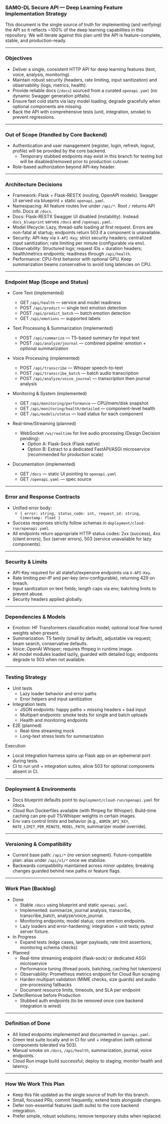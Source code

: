 ### SAMO-DL Secure API — Deep Learning Feature Implementation Strategy

This document is the single source of truth for implementing (and verifying) the API so it reflects ~100% of the deep learning capabilities in this repository. We will iterate against this plan until the API is feature-complete, stable, and production-ready.

---

### Objectives
- Deliver a single, consistent HTTP API for deep learning features (text, voice, analysis, monitoring).
- Maintain robust security (headers, rate limiting, input sanitization) and observability (logs, metrics, health).
- Provide reliable docs (`/docs`) sourced from a curated `openapi.yaml` (no dynamic Swagger generation pitfalls).
- Ensure fast cold starts via lazy model loading; degrade gracefully when optional components are missing.
- Back the API with comprehensive tests (unit, integration, smoke) to prevent regressions.

---

### Out of Scope (Handled by Core Backend)
- Authentication and user management (register, login, refresh, logout, profile) will be provided by the core backend.
  - Temporary stubbed endpoints may exist in this branch for testing but will be disabled/removed prior to production cutover.
- Role-based authorization beyond API-key header.

---

### Architecture Decisions
- Framework: Flask + Flask-RESTX (routing, OpenAPI models). Swagger UI served via blueprint + static `openapi.yaml`.
- Namespacing: All feature routes live under `/api/*`. Root `/` returns API info. Docs at `/docs`.
- Docs: Flask-RESTX Swagger UI disabled (instability). Instead: `docs_blueprint` serves `/docs` and `/openapi.yaml`.
- Model lifecycle: Lazy, thread-safe loading at first request. Errors are non-fatal at startup; endpoints return 503 if a component is unavailable.
- Security: API-key via `X-API-Key`; strict security headers; centralized input sanitization; rate limiting per minute (configurable via env).
- Observability: Structured logs; request IDs + duration headers; health/metrics endpoints; readiness through `/api/health`.
- Performance: CPU-first behavior with optional GPU. Keep summarization beams conservative to avoid long latencies on CPU.

---

### Endpoint Map (Scope and Status)
- Core Text (implemented)
  - GET `/api/health` — service and model readiness
  - POST `/api/predict` — single text emotion detection
  - POST `/api/predict_batch` — batch emotion detection
  - GET `/api/emotions` — supported labels

- Text Processing & Summarization (implemented)
  - POST `/api/summarize` — T5-based summary for input text
  - POST `/api/analyze/journal` — combined pipeline: emotion + optional summarization

- Voice Processing (implemented)
  - POST `/api/transcribe` — Whisper speech-to-text
  - POST `/api/transcribe_batch` — batch audio transcription
  - POST `/api/analyze/voice_journal` — transcription then journal analysis

- Monitoring & System (implemented)
  - GET `/api/monitoring/performance` — CPU/mem/disk snapshot
  - GET `/api/monitoring/health/detailed` — component-level health
  - GET `/api/models/status` — load status for each component

- Real-time/Streaming (planned)
  - WebSocket `/ws/realtime` for live audio processing (Design Decision pending):
    - Option A: Flask-Sock (Flask native)
    - Option B: Extract to a dedicated FastAPI/ASGI microservice (recommended for production scale)

- Documentation (implemented)
  - GET `/docs` — static UI pointing to `openapi.yaml`
  - GET `/openapi.yaml` — spec source

---

### Error and Response Contracts
- Unified error body:
  - `{ error: string, status_code: int, request_id: string, timestamp: float }`
- Success responses strictly follow schemas in `deployment/cloud-run/openapi.yaml`.
- All endpoints return appropriate HTTP status codes: 2xx (success), 4xx (client errors), 5xx (server errors), 503 (service unavailable for lazy components).

---

### Security & Limits
- API-Key required for all stateful/expensive endpoints via `X-API-Key`.
- Rate limiting per-IP and per-key (env-configurable), returning 429 on breach.
- Input sanitization on text fields; length caps via env; batching limits to prevent abuse.
- Security headers applied globally.

---

### Dependencies & Models
- Emotion: HF Transformers classification model; optional local fine-tuned weights when present.
- Summarization: T5 family (small by default), adjustable via request; beam search, conservative defaults.
- Voice: OpenAI Whisper; requires ffmpeg in runtime image.
- All model modules loaded lazily, guarded with detailed logs; endpoints degrade to 503 when not available.

---

### Testing Strategy
- Unit tests
  - Lazy loader behavior and error paths
  - Error helpers and input sanitization
- Integration tests
  - JSON endpoints: happy paths + missing headers + bad input
  - Multipart endpoints: smoke tests for single and batch uploads
  - Health and monitoring endpoints
- E2E (planned)
  - Real-time streaming mock
  - Long-text stress tests for summarization

Execution
- Local integration harness spins up Flask app on an ephemeral port during tests.
- CI to run unit + integration suites; allow 503 for optional components absent in CI.

---

### Deployment & Environments
- Docs blueprint defaults point to `deployment/cloud-run/openapi.yaml` for /docs.
- Cloud Run Dockerfiles available (with ffmpeg for Whisper). Build-time caching can pre-pull T5/Whisper weights in certain images.
- Env vars control limits and behavior (e.g., `ADMIN_API_KEY`, `RATE_LIMIT_PER_MINUTE`, `MODEL_PATH`, summarizer model override).

---

### Versioning & Compatibility
- Current base path: `/api/*` (no version segment). Future-compatible plan: alias under `/api/v1/*` once we stabilize.
- Backwards compatibility maintained across minor updates; breaking changes guarded behind new paths or feature flags.

---

### Work Plan (Backlog)
- Done
  - Stable `/docs` using blueprint and static `openapi.yaml`.
  - Implemented: summarize, journal analysis, transcribe, transcribe_batch, analyze/voice_journal.
  - Monitoring endpoints; model status; core emotion endpoints.
  - Lazy loaders and error-hardening; integration + unit tests; pytest server fixture.
- In Progress
  - Expand tests (edge cases, larger payloads, rate limit assertions, monitoring schema checks)
- Planned
  - Real-time streaming endpoint (flask-sock) or dedicated ASGI microservice
  - Performance tuning (thread pools, batching, caching hot tokenizers)
  - Observability: Prometheus metrics endpoint for Cloud Run scraping
  - Harden multipart validation (MIME checks, size guards) and audio pre-processing fallbacks
  - Document resource limits, timeouts, and SLA per endpoint
- Defer/Remove before Production
  - Stubbed auth endpoints (to be removed once core backend integration is wired)

---

### Definition of Done
- All listed endpoints implemented and documented in `openapi.yaml`.
- Green test suite locally and in CI for unit + integration (with optional components tolerated via 503).
- Manual smoke on `/docs`, `/api/health`, summarization, journal, voice endpoints.
- Cloud Run image build successful; deploy to staging; monitor health and latency.

---

### How We Work This Plan
- Keep this file updated as the single source of truth for this branch.
- Small, focused PRs; commit frequently; extend tests alongside changes.
- Defer non-essential features (auth suite) to the core backend integration.
- Prefer simple, robust solutions; remove temporary stubs when replaced.